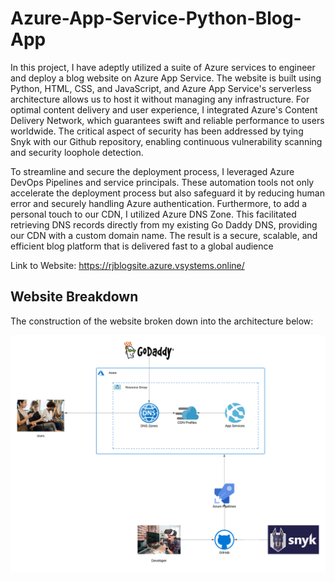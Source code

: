 # Azure-App-Service-Python-Blog-App

In this project, I have adeptly utilized a suite of Azure services to engineer and deploy a blog website on Azure App Service. The website is built using Python, HTML, CSS, and JavaScript, and Azure App Service's serverless architecture allows us to host it without managing any infrastructure. For optimal content delivery and user experience, I integrated Azure's Content Delivery Network, which guarantees swift and reliable performance to users worldwide. The critical aspect of security has been addressed by tying Snyk with our Github repository, enabling continuous vulnerability scanning and security loophole detection.

To streamline and secure the deployment process, I leveraged Azure DevOps Pipelines and service principals. These automation tools not only accelerate the deployment process but also safeguard it by reducing human error and securely handling Azure authentication. Furthermore, to add a personal touch to our CDN, I utilized Azure DNS Zone. This facilitated retrieving DNS records directly from my existing Go Daddy DNS, providing our CDN with a custom domain name. The result is a secure, scalable, and efficient blog platform that is delivered fast to a global audience

Link to Website: https://rjblogsite.azure.vsystems.online/


## Website Breakdown

The construction of the website broken down into the architecture below:

![blog-website](https://github.com/rjones18/Images/blob/main/Azure%20App%20Blog%20Site.png)

